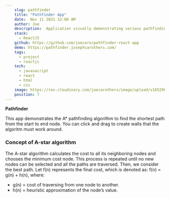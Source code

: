 ```yaml
---
    slug: pathfinder
    title: "Pathfinder App"
    date:  Nov 11 2021 12:00 AM
    author: Joe
    description:  Application visually demonstrating various pathfinding algorithms.
    stack: 
      - ReactJS
    github: https://github.com/joecaro/pathfinder-react-app
    demo: https://pathfinder.josephcarothers.com/
    tags:
      - project
      - reactjs
    tech:
      - javasacript
      - react
      - html
      - css
    image: https://res.cloudinary.com/joecarothers/image/upload/v1652902440/misc/Projects/pathfinder-mockup_wnkcxi.png
    position: 7
---
```


**Pathfinder**

This app demonstrates the A\* pathfinding algorithm to find the shortest path from the start to end node. You can click and drag to create walls that the algoritm must work around.

### Concept of A-star algorithm

The A-star algorithm calculates the cost to all its neighboring nodes and chooses the minimum cost node. This process is repeated until no new nodes can be selected and all the paths are traversed. Then, we consider the best path. Let f(n) represents the final cost, which is denoted as: f(n) = g(n) + h(n), where:

- g(n) = cost of traversing from one node to another.
- h(n) = heuristic approximation of the node’s value.
